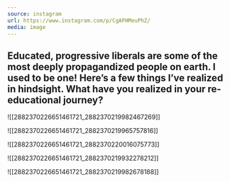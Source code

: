 ```yaml
---
source: instagram
url: https://www.instagram.com/p/CgAPHMeuPhZ/
media: image
---
```


## Educated, progressive liberals are some of the most deeply propagandized people on earth. I used to be one! Here’s a few things I’ve realized in hindsight. What have you realized in your re-educational journey?

![[2882370226651461721_2882370219982467269]]

![[2882370226651461721_2882370219965757816]]

![[2882370226651461721_2882370220016075773]]

![[2882370226651461721_2882370219932278212]]

![[2882370226651461721_2882370219982678188]]

